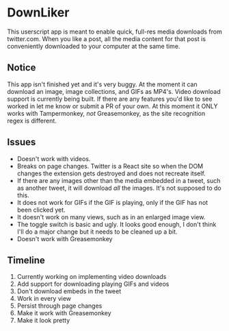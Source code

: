 # DownLiker

This userscript app is meant to enable quick, full-res media downloads from twitter.com.  When you like a post, all the media content for that post is conveniently downloaded to your computer at the same time.

## Notice

This app isn't finished yet and it's very buggy.  At the moment it can download an image, image collections, and GIFs as MP4's.  Video download support is currently being built.  If there are any features you'd like to see worked in let me know or submit a PR of your own.  At this moment it ONLY works with Tampermonkey, *not* Greasemonkey, as the site recognition regex is different.

## Issues

* Doesn't work with videos.
* Breaks on page changes.  Twitter is a React site so when the DOM changes the extension gets destroyed and does not recreate itself.
* If there are any images other than the media embedded in a tweet, such as another tweet, it will download *all* the images.  It's not supposed to do this.
* It does not work for GIFs if the GIF is playing, only if the GIF has not been clicked yet.
* It doesn't work on many views, such as in an enlarged image view.
* The toggle switch is basic and ugly.  It looks good enough, I don't think I'll do a major change but it needs to be cleaned up a bit.
* Doesn't work with Greasemonkey

## Timeline

1. Currently working on implementing video downloads
2. Add support for downloading playing GIFs and videos
3. Don't download embeds in the tweet
4. Work in every view
5. Persist through page changes
6. Make it work with Greasemonkey
7. Make it look pretty
